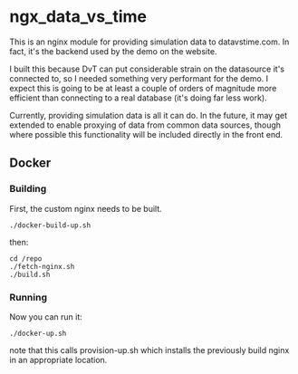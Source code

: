 # ngx_data_vs_time

This is an nginx module for providing simulation data to datavstime.com. In fact, it's the backend used by the demo on the website. 

I built this because DvT can put considerable strain on the datasource it's connected to, so I needed something very performant for the demo. I expect this is going to be at least a couple of orders of magnitude more efficient than connecting to a real database (it's doing far less work).

Currently, providing simulation data is all it can do. In the future, it may get extended to enable proxying of data from common data sources, though where possible this functionality will be included directly in the front end.


## Docker

### Building

First, the custom nginx needs to be built.

    ./docker-build-up.sh

then:

    cd /repo
    ./fetch-nginx.sh
    ./build.sh

### Running

Now you can run it:

    ./docker-up.sh

note that this calls provision-up.sh which installs the previously build nginx in an appropriate location.
